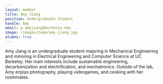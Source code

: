 ```yaml
---
layout: member
title: Amy Jiang
position: Undergraduate Student
handle: Amy
email: p.amyjiang@berkeley.edu
image: /images/team/amy-jiang.jpg
alumni: true
---
```


Amy Jiang is an undergraduate student majoring in Mechanical Engineering and minoring in Electrical Engineering and Computer Science at UC Berkeley. Her main interests include sustainable engineering, decarbonization and electrification, and mechatronics. Outside of the lab, Amy enjoys photography, playing videogames, and cooking with her roommates.
